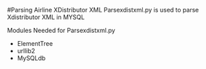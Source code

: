 #Parsing Airline XDistributor XML
Parsexdistxml.py is used to parse Xdistributor XML in MYSQL

Modules Needed for Parsexdistxml.py
- ElementTree
- urllib2
- MySQLdb
